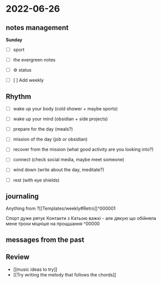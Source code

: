 # 2022-06-26
## notes management

**Sunday**
- [ ] sport
- [ ] the evergreen notes 
- [ ] ⚙️ status
- [ ]  [ ] Add weekly 



## Rhythm
 - [ ] wake up your body (cold shower + maybe sports)
 - [ ] wake up your mind (obsidian + side projects)
 - [ ] prepare for the day (meals?)
 - [ ] mission of the day (job or obsidian)
 - [ ] recover from the mission (what good activity are you looking into?)
 - [ ] connect (check social media, maybe meet someone)
 - [ ] wind down (write about the day, meditate?)
 - [ ] rest (with eye shields)


## journaling 

Anything from ?[[Templates/weekly#Retro]]^000001


Спорт дуже рятує
Контакти з Катьою важкі - але дякую що обійняла мене трохи міцніше на прощшання
^00000


## messages from the past

## Review
- [[music ideas to try]]
- [[Try writing the melody that follows the chords]]